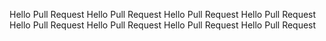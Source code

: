 Hello Pull Request
Hello Pull Request
Hello Pull Request
Hello Pull Request
Hello Pull Request
Hello Pull Request
Hello Pull Request
Hello Pull Request




